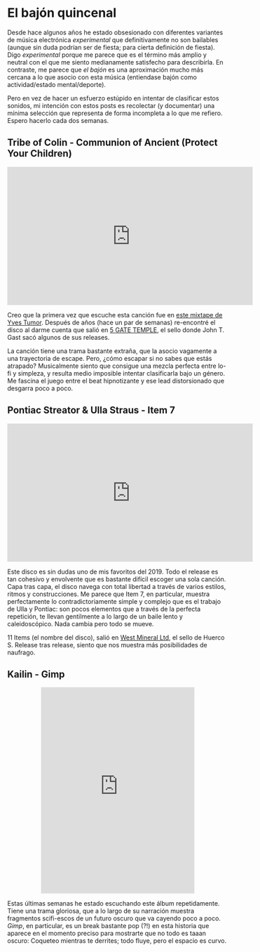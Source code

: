# El bajón quincenal

Desde hace algunos años he estado obsesionado con diferentes variantes de música electrónica *experimental* que definitivamente no son bailables (aunque sin duda podrían ser de fiesta; para cierta definición de fiesta). Digo *experimental* porque me parece que es el término más amplio y neutral con el que me siento medianamente satisfecho para describirla. En contraste, me parece que *el bajón* es una aproximación mucho más cercana a lo que asocio con esta música (entiendase bajón como actividad/estado mental/deporte).


Pero en vez de hacer un esfuerzo estúpido en intentar de clasificar estos sonidos, mi intención con estos posts es
recolectar (y documentar) una mínima selección que representa de forma incompleta a lo que me refiero. Espero hacerlo cada dos semanas.


## Tribe of Colin - Communion of Ancient (Protect Your Children)
<div align="center">
  <iframe width="560" height="315" src="https://www.youtube.com/embed/vaY9L42nUEs" frameborder="0" allow="accelerometer; autoplay; encrypted-media; gyroscope; picture-in-picture" allowfullscreen></iframe>
</div>

Creo que la primera vez que escuche esta canción fue en [este mixtape de Yves Tumor](https://www.thefader.com/2016/10/05/fader-mix-yves-tumor). Después de años (hace un par de semanas) re-encontré el disco al darme cuenta que salió
en [5 GATE TEMPLE](https://5gatetemple.bandcamp.com/), el sello donde John T. Gast sacó algunos de sus releases. 

La canción tiene una trama bastante extraña, que la asocio vagamente a una trayectoria de escape. Pero, ¿cómo escapar si no sabes que estás atrapado? Musicalmente siento que consigue una mezcla perfecta entre lo-fi y simpleza, y resulta medio imposible intentar clasificarla bajo un género. Me fascina el juego entre el beat hipnotizante y ese lead distorsionado que desgarra poco a poco.

## Pontiac Streator & Ulla Straus - Item 7

<div align="center">
  <iframe width="560" height="315" src="https://www.youtube.com/embed/9ZPYq4UTh5Y" frameborder="0" allow="accelerometer; autoplay; encrypted-media; gyroscope; picture-in-picture" allowfullscreen></iframe>
</div>

Este disco es sin dudas uno de mis favoritos del 2019. Todo el release es tan cohesivo y envolvente que es bastante difícil escoger una sola canción. Capa tras capa, el disco navega con total libertad a través de varios estilos, ritmos y construcciones. Me parece que Item 7, en particular, muestra perfectamente lo contradictoriamente simple y complejo que es el trabajo de Ulla y Pontiac: son pocos elementos que a través de la perfecta repetición, te llevan gentilmente a lo largo de un baile lento y caleidoscópico. Nada cambia pero todo se mueve.


11 Items (el nombre del disco), salió en [West Mineral Ltd](https://westmineral.ltd/), el sello de Huerco S. Release tras release, siento que nos muestra más posibilidades de naufrago.

## Kailin - Gimp

<div align="center">
<iframe style="border: 0; width: 350px; height: 470px;" src="https://bandcamp.com/EmbeddedPlayer/album=3190429073/size=large/bgcol=ffffff/linkcol=0687f5/tracklist=false/track=1456510813/transparent=true/" seamless><a href="http://mistrymuzik.bandcamp.com/album/fracture">Fracture by Kailin</a></iframe>
</div>

Estas últimas semanas he estado escuchando este álbum repetidamente. Tiene una trama gloriosa, que a lo largo de su narración muestra fragmentos scifi-escos de un futuro oscuro que va cayendo poco a poco. *Gimp*, en particular, es un break bastante pop (?!) en esta historia que aparece en el momento preciso para mostrarte que no todo es taaan oscuro: Coqueteo mientras te derrites; todo fluye, pero el espacio es curvo. 


